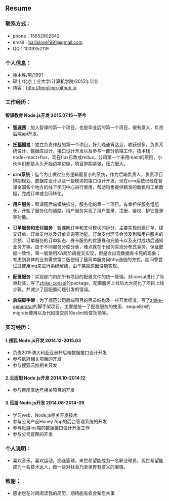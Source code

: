 ## Resume

### 联系方式：

 - phone：15652902842
 - email：ballislove1991@gmail.com
 - QQ：1009352119

### 个人信息：

 - 徐本胜/男/1991
 - 硕士/北京工业大学/计算机学院/2015年毕业
 - 博客：http://fengliner.github.io

### 工作经历：    

#### 智课教育  Node.js开发  2015.07.15－至今

- **[智课网](http://www.smartstudy.com)**：加入智课的第一个项目，也是毕业后的第一个项目，很有意义，负责后端api开发。
      
- **[托福模考](http://www.smartstudy.com/toefl/test.html)**：独立负责作战的第一个项目，好几晚通宵达旦，收获很多。负责系统设计、数据库设计、接口设计开发以及参与一部分前端工作。技术栈：node+react+flux，现在flux已改成redux。公司第一个采用react的项目，小伙伴们都是从头开始边学边做，项目排期紧张，压力很大。

- **crm系统**：迄今为止做过业务逻辑最复杂的系统，作为后端负责人，负责项目排期规划、数据库设计以及一些模块的接口设计开发，现在crm系统已经在智课全国各个地方的线下学习中心进行使用，帮助销售提供精准的商机和工单数据，完成订单或合同转化。

- **用户服务**：智课网后端模块拆分，服务化的第一个项目。有幸担任服务组组长，开始了服务化的道路。用户服务实现了用户登录、注册、鉴权、排它登录等功能。

- **订单服务和支付服务**：智课网订单和支付模块的拆分。主要实现创建订单、提交订单、订单支付以及订单查询等功能。订单支付环节会涉及到和用户服务的余额、订单服务的订单状态、券卡服务的优惠券和充值卡以及支付成功后通知业务方等。由于不同服务分库分表，难点就在于如何实现分布式事务，保证数据一致性。第一版使用XA两阶段提交实现，但是会出现数据库卡死的现象；考虑到具体的业务需求第二版使用了最简单服务间http通信的方式，期间曾尝试过使用mq来进行系统解藕，由于某些原因没能实现。

- **配置服务**：实现部门内部所有项目的配置文件的统一管理。对consul进行了简单封装，写了[zhike-consul](https://github.com/zhike-team/zhike-consul)的package，配置服务上线后大大简化了项目上线步骤，并减少了因配置问题引发的错误。

- **后端脚手架**：为了规范公司后端项目的目录结构及一些开发标准，写了[zhike-generator](https://github.com/zhike-team/zhike-generator)的脚手架项目。主要是统一了配置服务的使用、sequelize的migrate使用以及代码提交前的eslint检查功能等。
            
### 实习经历：

#### 1.搜狐  Node.js开发  2014.12-2015.03
                        
- 负责2015澳大利亚亚洲杯后端数据接口设计开发                              
- 参与欧冠相关项目的开发                         
- 参与搜狐云推相关开发     
                  
#### 2.云适配  Node.js开发  2014.10-2014.12
                           
- 参与百度直达号相关项目的开发          
                  
#### 3.觅游  Node.js开发  2014.06-2014-09
                              
- 学习web、Node.js相关开发技术        
- 参与公司产品Honey App的后台管理系统的开发         
- 参与觅游ios端的数据接口设计开发工作           
- 参与公司官网的开发                  

### 个人说明：

 - 喜欢音乐，喜欢运动，痴迷篮球，来世希望能成为一名职业球员，现世希望能成为一名技术达人，做一些对社会乃至世界有意义的事情。

### 致谢：

 - 感谢您花时间阅读我的简历，期待能有机会和您共事
